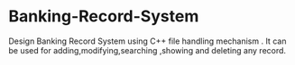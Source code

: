 # Banking-Record-System

Design Banking Record System using C++ file handling mechanism .
It can be used for adding,modifying,searching ,showing and deleting any record.

